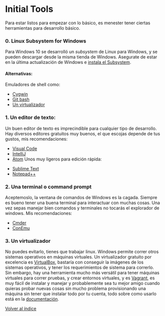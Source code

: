 # Initial Tools

Para estar listos para empezar con lo básico, es menester tener ciertas herramientas para desarrollo básico.

### 0. Linux Subsystem for Windows
Para Windows 10 se desarrolló un *subsystem* de Linux para Windows, y se pueden descargar desde la misma tienda de Windows. Asegurate de estar en la última actualización de Windows e [instala el Subsystem](https://docs.microsoft.com/en-us/windows/wsl/install-win10).

#### Alternativas:
Emuladores de shell como:
* [Cygwin](https://www.cygwin.com/) 
* [Git bash](git.md#Instalar-Git)
* [Un virtualizador](#Un-virtualizador)

### 1. Un editor de texto:
Un buen editor de texto es imprecindible para cualquier tipo de desarrollo. Hay diversos editores gratuitos muy buenos, el que escojas depende de tus gustos, mis recomendaciones:
* [Visual Code](https://code.visualstudio.com/download)
* [IntelliJ](https://www.jetbrains.com/idea/download)
* [Atom](https://atom.io/)
Unos muy ligeros para edición rápida:
- [Sublime Text](https://www.sublimetext.com/3)
- [Notepad++](https://notepad-plus-plus.org/download/v7.6.6.html)

### 2. Una terminal o command prompt 

Aceptemoslo, la ventana de comandos de Windows es la cagada. Siempre es bueno tener una buena terminal para interactuar con muchas cosas. Una vez sepas manejar bien comandos y terminales no tocarás el explorador de windows. Mis recomendaciones:
* [Cmder](https://cmder.net/)
* [ConEmu](https://conemu.github.io/)

### 3. Un virtualizador

No puedes evitarlo, tienes que trabajar linux. Windows permite correr otros sistemas operativos en máquinas virtuales.
Un virtualizador gratuito por excelencia es [VirtualBox](https://www.virtualbox.org/), bastaría con conseguir la imágenes de los sistemas operativos, y tener los requerimientos de sistema para correrlo.
Sin embargo, hay una herramienta mucho más versátil para tener máquinas virtuales para correr pruebas, y crear entornos virtuales, y es [Vagrant](https://www.vagrantup.com/), es muy fácil de instalar y manejar y probablemente sea tu mejor amigo cuando quieras probar nuevas cosas sin mucho problema provisionando una máquina sin tener que instalar todo por tu cuenta, todo sobre como usarlo está en la [documentación](https://www.vagrantup.com/intro/index.html).

[Volver al índice](index.md)
